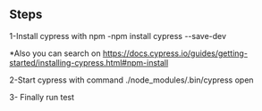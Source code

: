 ## Steps

1-Install cypress with npm 
-npm install cypress --save-dev

*Also you can search on https://docs.cypress.io/guides/getting-started/installing-cypress.html#npm-install

2-Start cypress with command
./node_modules/.bin/cypress open

3- Finally run test 
